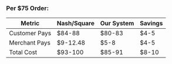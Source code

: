 ### **Per $75 Order:**

| Metric | Nash/Square | Our System | Savings |
|--------|-------------|------------|---------|
| Customer Pays | $84-88 | $80-83 | $4-5 |
| Merchant Pays | $9-12.48 | $5-8 | $4-5 |
| Total Cost | $93-100 | $85-91 | $8-10 |
